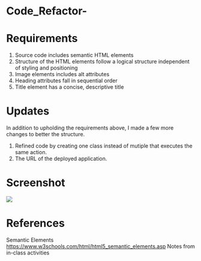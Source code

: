 # Code_Refactor-
# Requirements 
1. Source code includes semantic HTML elements  
2. Structure of the HTML elements follow a logical structure independent of styling and positioning 
3. Image elements includes alt attributes
4. Heading attributes fall in sequential order
5. Title element has a concise, descriptive title 
# Updates 
In addition to upholding the requirements above, I made a few more changes to better the structure. 
1. Refined code by creating one class instead of mutiple that executes the same action. 
2. The URL of the deployed application.

# Screenshot 
![](images/Screenshot.png)
# References 
Semantic Elements 
https://www.w3schools.com/html/html5_semantic_elements.asp 
Notes from in-class activities 
